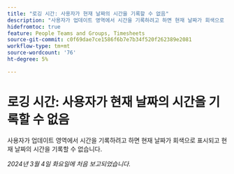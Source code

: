 ```yaml
---
title: "로깅 시간: 사용자가 현재 날짜의 시간을 기록할 수 없음"
description: "사용자가 업데이트 영역에서 시간을 기록하려고 하면 현재 날짜가 회색으로 표시되고 현재 날짜에 대한 시간을 기록할 수 없습니다."
hidefromtoc: true
feature: People Teams and Groups, Timesheets
source-git-commit: c0f69dae7ce1586f6b7e7b34f520f262389e2081
workflow-type: tm+mt
source-wordcount: '76'
ht-degree: 5%

---
```



# 로깅 시간: 사용자가 현재 날짜의 시간을 기록할 수 없음

사용자가 업데이트 영역에서 시간을 기록하려고 하면 현재 날짜가 회색으로 표시되고 현재 날짜의 시간을 기록할 수 없습니다.

_2024년 3월 4일 화요일에 처음 보고되었습니다._
